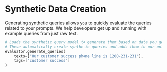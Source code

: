 # Synthetic Data Creation

Generating synthetic queries allows you to quickly evaluate the queries related to your prompts.
We help developers get up and running with example queries from just raw text.

```python
# Loads the synthetic query model to generate them based on data you get.
# These automatically create synthetic queries and adds them to our online database
evaluator.generate_queries(
    texts=["Our customer success phone line is 1200-231-231"],
    tags=["customer success"]
)
```
